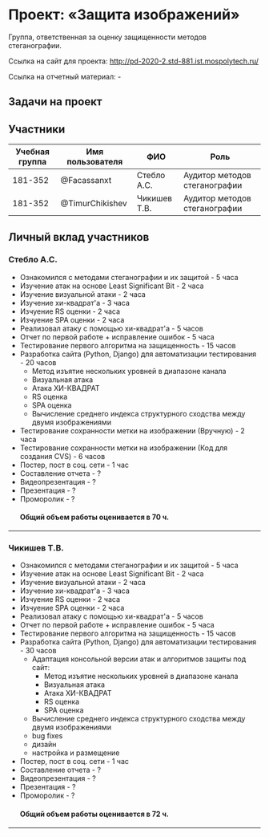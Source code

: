 # Проект: «Защита изображений»

Группа, ответственная за оценку защищенности методов стеганографии.

Ссылка на сайт для проекта: http://pd-2020-2.std-881.ist.mospolytech.ru/

Ссылка на отчетный материал: -

## Задачи на проект

## Участники

| Учебная группа | Имя пользователя | ФИО                      | Роль                            |
|----------------|------------------|--------------------------|---------------------------------|
| 181-352        | @Facassanxt      | Стебло А.С.              | Аудитор методов cтеганографии   |
| 181-352        | @TimurChikishev  | Чикишев Т.В.             | Аудитор методов cтеганографии   |

## Личный вклад участников

### Стебло А.С. 
- Ознакомился с методами стеганографии и их защитой - 5 часа
- Изучение атак на основе Least Significant Bit - 2 часа
- Изучение визуальной атаки - 2 часа
- Изучение хи-квадрат'a - 3 часа
- Изчуение RS оценки - 2 часа
- Изчуение SPA оценки - 2 часа 
- Реализовал атаку с помощью хи-квадрат'a - 5 часов
- Отчет по первой работе + исправление ошибок - 5 часа
- Тестирование первого алгоритма на защищенность - 15 часов
- Разработка сайта (Python, Django) для автоматизации тестирования - 20 часов 
  - Метод изъятие нескольких уровней в диапазоне канала
  - Визуальная атака
  - Атака ХИ-КВАДРАТ
  - RS оценка
  - SPA оценка
  - Вычисление среднего индекса структурного сходства между двумя изображениями 
- Тестирование сохранности метки на изображении (Вручную) - 2 часа
- Тестирование сохранности метки на изображении (Код для создания CVS) - 6 часов
- Постер, пост в соц. сети - 1 час
- Составление отчета - ?
- Видеопрезентация - ?
- Презентация - ?
- Проморолик - ?
####        Общий объем работы оценивается в 70 ч.
------------------------------
### Чикишев Т.В.

- Ознакомился с методами стеганографии и их защитой - 5 часа
- Изучение атак на основе Least Significant Bit - 2 часа
- Изучение визуальной атаки - 2 часа
- Изучение хи-квадрат'a - 3 часа
- Изчуение RS оценки - 2 часа
- Изчуение SPA оценки - 2 часа 
- Реализовал атаку с помощью хи-квадрат'a - 5 часов
- Отчет по первой работе + исправление ошибок - 5 часа
- Тестирование первого алгоритма на защищенность - 15 часов
- Разработка сайта (Python, Django) для автоматизации тестирования - 30 часов 
  - Адаптация консольной версии атак и алгоритмов защиты под сайт:
    - Метод изъятие нескольких уровней в диапазоне канала
    - Визуальная атака
    - Атака ХИ-КВАДРАТ
    - RS оценка
    - SPA оценка
  - Вычисление среднего индекса структурного сходства между двумя изображениями 
  - bug fixes
  - дизайн
  - настройка и размещение
- Постер, пост в соц. сети - 1 час
- Составление отчета - ?
- Видеопрезентация - ?
- Презентация - ?
- Проморолик - ?
####        Общий объем работы оценивается в 72 ч.
------------------------------
